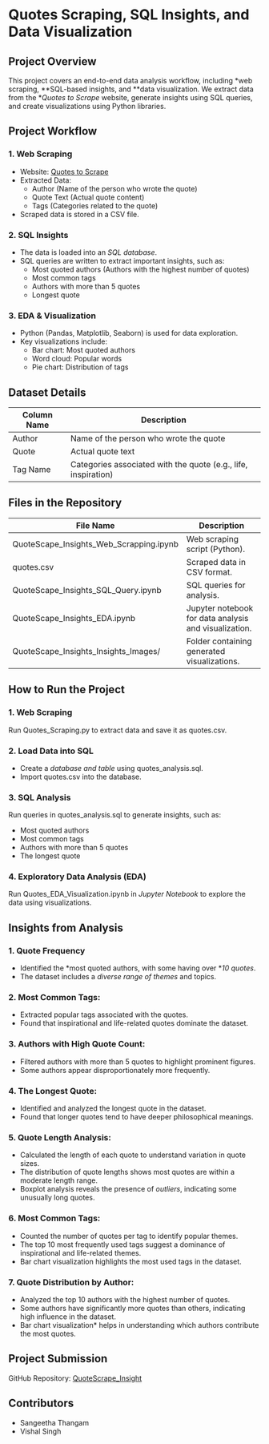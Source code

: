 #  Quotes Scraping, SQL Insights, and Data Visualization  

## Project Overview 
This project covers an end-to-end data analysis workflow, including *web scraping, **SQL-based insights, and **data visualization. We extract data from the **Quotes to Scrape* website, generate insights using SQL queries, and create visualizations using Python libraries.  

## Project Workflow  

### 1. Web Scraping  
- Website: [Quotes to Scrape](http://quotes.toscrape.com/)  
- Extracted Data: 
  - Author (Name of the person who wrote the quote)  
  - Quote Text (Actual quote content)  
  - Tags (Categories related to the quote)  
- Scraped data is stored in a CSV file.  

### 2. SQL Insights  
- The data is loaded into an *SQL database*.  
- SQL queries are written to extract important insights, such as:  
  - Most quoted authors (Authors with the highest number of quotes)  
  - Most common tags  
  - Authors with more than 5 quotes 
  - Longest quote  

### 3. EDA & Visualization  
- Python (Pandas, Matplotlib, Seaborn) is used for data exploration.  
- Key visualizations include:  
  - Bar chart: Most quoted authors  
  - Word cloud: Popular words  
  - Pie chart: Distribution of tags  

## Dataset Details 
| Column Name | Description |  
|-------------|-------------|  
| Author | Name of the person who wrote the quote |  
| Quote | Actual quote text |  
| Tag Name | Categories associated with the quote (e.g., life, inspiration) |  

## Files in the Repository  

| File Name | Description |  
|-------------|-------------|  
| QuoteScape_Insights_Web_Scrapping.ipynb | Web scraping script (Python). |  
| quotes.csv | Scraped data in CSV format. |  
| QuoteScape_Insights_SQL_Query.ipynb | SQL queries for analysis. |  
| QuoteScape_Insights_EDA.ipynb | Jupyter notebook for data analysis and visualization. |  
| QuoteScape_Insights_Insights_Images/ | Folder containing generated visualizations. |  

## How to Run the Project 

### 1. Web Scraping
Run Quotes_Scraping.py to extract data and save it as quotes.csv.  

### 2. Load Data into SQL
- Create a *database and table* using quotes_analysis.sql.  
- Import quotes.csv into the database.  

### 3. SQL Analysis 
Run queries in quotes_analysis.sql to generate insights, such as:  
- Most quoted authors
- Most common tags
- Authors with more than 5 quotes
- The longest quote  

### 4. Exploratory Data Analysis (EDA)  
Run Quotes_EDA_Visualization.ipynb in *Jupyter Notebook* to explore the data using visualizations.  

## Insights from Analysis 

### 1. Quote Frequency  
- Identified the *most quoted authors, with some having over **10 quotes*.  
- The dataset includes a *diverse range of themes* and topics.  

### 2. Most Common Tags:
- Extracted popular tags associated with the quotes.  
- Found that inspirational and life-related quotes dominate the dataset.  

### 3. Authors with High Quote Count: 
- Filtered authors with more than 5 quotes to highlight prominent figures.  
- Some authors appear disproportionately more frequently.

### 4. The Longest Quote:
- Identified and analyzed the longest quote in the dataset.  
- Found that longer quotes tend to have deeper philosophical meanings.  

### 5. Quote Length Analysis:
- Calculated the length of each quote to understand variation in quote sizes.  
- The distribution of quote lengths shows most quotes are within a moderate length range.  
- Boxplot analysis reveals the presence of *outliers*, indicating some unusually long quotes.  

### 6. Most Common Tags:  
- Counted the number of quotes per tag to identify popular themes.  
- The top 10 most frequently used tags suggest a dominance of inspirational and life-related themes.  
- Bar chart visualization highlights the most used tags in the dataset.  

### 7. Quote Distribution by Author:
- Analyzed the top 10 authors with the highest number of quotes.  
- Some authors have significantly more quotes than others, indicating high influence in the dataset.  
- Bar chart visualization* helps in understanding which authors contribute the most quotes.  

## Project Submission
GitHub Repository: [QuoteScrape_Insight](https://github.com/rajput5540/QuoteScrape_Insights_Project)  

## Contributors
- Sangeetha Thangam
- Vishal Singh 

